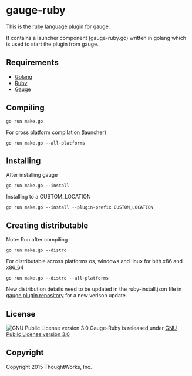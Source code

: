 
gauge-ruby
==========

This is the ruby [language plugin](http://getgauge.io/documentation/plugins/README.html) for [gauge](http://getgauge.io).

It contains a launcher component (gauge-ruby.go) written in golang which is used to start the plugin from gauge.

Requirements
-----------
* [Golang](http://golang.org/)
* [Ruby](https://www.ruby-lang.org/en/)
* [Gauge](http://getgauge.io)


Compiling
---------

````
go run make.go
````

For cross platform compilation (launcher)

````
go run make.go --all-platforms
````

Installing
----------
After installing gauge

````
go run make.go --install
````

Installing to a CUSTOM_LOCATION

````
go run make.go --install --plugin-prefix CUSTOM_LOCATION
````

Creating distributable
----------------------

Note: Run after compiling

````
go run make.go --distro
````

For distributable across platforms os, windows and linux for bith x86 and x86_64

````
go run make.go --distro --all-platforms
````

New distribution details need to be updated in the ruby-install.json file in  [gauge plugin repository](https://github.com/getgauge/gauge-repository) for a new verison update.

License
-------

![GNU Public License version 3.0](http://www.gnu.org/graphics/gplv3-127x51.png)
Gauge-Ruby is released under [GNU Public License version 3.0](http://www.gnu.org/licenses/gpl-3.0.txt)

Copyright
---------

Copyright 2015 ThoughtWorks, Inc.

